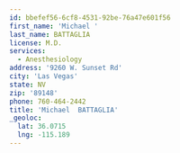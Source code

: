 ```yaml
---
id: bbefef56-6cf8-4531-92be-76a47e601f56
first_name: 'Michael '
last_name: BATTAGLIA
license: M.D.
services:
  - Anesthesiology
address: '9260 W. Sunset Rd'
city: 'Las Vegas'
state: NV
zip: '89148'
phone: 760-464-2442
title: 'Michael  BATTAGLIA'
_geoloc:
  lat: 36.0715
  lng: -115.189
---
```

